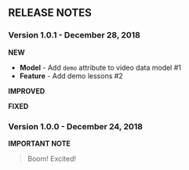 ## RELEASE NOTES

### Version 1.0.1 - December 28, 2018

**NEW**
- **Model** - Add `demo` attribute to video data model #1
- **Feature** - Add demo lessons #2

**IMPROVED**

**FIXED**

### Version 1.0.0 - December 24, 2018

**IMPORTANT NOTE**
> Boom! Excited!
